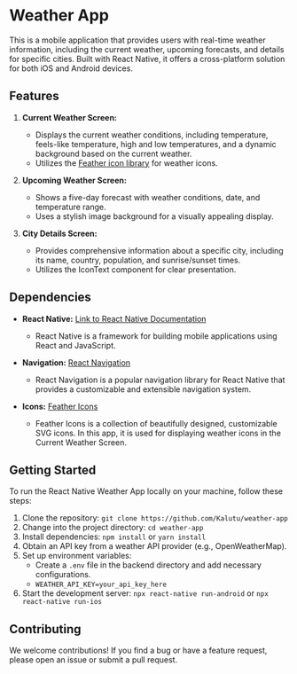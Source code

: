 # Weather App

This is a mobile application that provides users with real-time weather information, including the current weather, upcoming forecasts, and details for specific cities. Built with React Native, it offers a cross-platform solution for both iOS and Android devices.

## Features

1. **Current Weather Screen:**
   - Displays the current weather conditions, including temperature, feels-like temperature, high and low temperatures, and a dynamic background based on the current weather.
   - Utilizes the [Feather icon library](https://feathericons.com/) for weather icons.

2. **Upcoming Weather Screen:**
   - Shows a five-day forecast with weather conditions, date, and temperature range.
   - Uses a stylish image background for a visually appealing display.

3. **City Details Screen:**
   - Provides comprehensive information about a specific city, including its name, country, population, and sunrise/sunset times.
   - Utilizes the IconText component for clear presentation.

## Dependencies

- **React Native:** [Link to React Native Documentation](https://reactnative.dev/)
  - React Native is a framework for building mobile applications using React and JavaScript.

- **Navigation:** [React Navigation](https://reactnavigation.org/)
  - React Navigation is a popular navigation library for React Native that provides a customizable and extensible navigation system.

- **Icons:** [Feather Icons](https://feathericons.com/)
  - Feather Icons is a collection of beautifully designed, customizable SVG icons. In this app, it is used for displaying weather icons in the Current Weather Screen.

## Getting Started

To run the React Native Weather App locally on your machine, follow these steps:

1. Clone the repository: `git clone https://github.com/Kalutu/weather-app`
2. Change into the project directory: `cd weather-app`
3. Install dependencies: `npm install` or `yarn install`
4. Obtain an API key from a weather API provider (e.g., OpenWeatherMap).
5. Set up environment variables:
   - Create a `.env` file in the backend directory and add necessary configurations.
   - `WEATHER_API_KEY=your_api_key_here`
6. Start the development server: `npx react-native run-android` or `npx react-native run-ios`

## Contributing

We welcome contributions! If you find a bug or have a feature request, please open an issue or submit a pull request.

